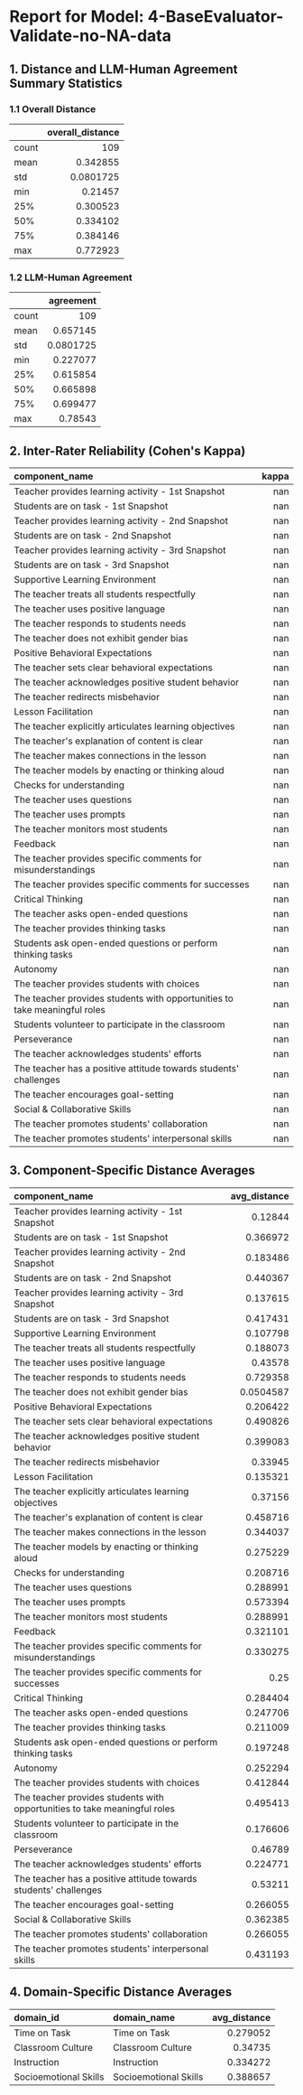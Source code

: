 # Report for Model: **4-BaseEvaluator-Validate-no-NA-data**

## 1. Distance and LLM-Human Agreement Summary Statistics

### 1.1 Overall Distance

|       |   overall_distance |
|:------|-------------------:|
| count |        109         |
| mean  |          0.342855  |
| std   |          0.0801725 |
| min   |          0.21457   |
| 25%   |          0.300523  |
| 50%   |          0.334102  |
| 75%   |          0.384146  |
| max   |          0.772923  |

### 1.2 LLM-Human Agreement

|       |   agreement |
|:------|------------:|
| count | 109         |
| mean  |   0.657145  |
| std   |   0.0801725 |
| min   |   0.227077  |
| 25%   |   0.615854  |
| 50%   |   0.665898  |
| 75%   |   0.699477  |
| max   |   0.78543   |

## 2. Inter-Rater Reliability (Cohen's Kappa)

| component_name                                                            |   kappa |
|:--------------------------------------------------------------------------|--------:|
| Teacher provides learning activity - 1st Snapshot                         |     nan |
| Students are on task - 1st Snapshot                                       |     nan |
| Teacher provides learning activity - 2nd Snapshot                         |     nan |
| Students are on task - 2nd Snapshot                                       |     nan |
| Teacher provides learning activity - 3rd Snapshot                         |     nan |
| Students are on task - 3rd Snapshot                                       |     nan |
| Supportive Learning Environment                                           |     nan |
| The teacher treats all students respectfully                              |     nan |
| The teacher uses positive language                                        |     nan |
| The teacher responds to students needs                                    |     nan |
| The teacher does not exhibit gender bias                                  |     nan |
| Positive Behavioral Expectations                                          |     nan |
| The teacher sets clear behavioral expectations                            |     nan |
| The teacher acknowledges positive student behavior                        |     nan |
| The teacher redirects misbehavior                                         |     nan |
| Lesson Facilitation                                                       |     nan |
| The teacher explicitly articulates learning objectives                    |     nan |
| The teacher's explanation of content is clear                             |     nan |
| The teacher makes connections in the lesson                               |     nan |
| The teacher models by enacting or thinking aloud                          |     nan |
| Checks for understanding                                                  |     nan |
| The teacher uses questions                                                |     nan |
| The teacher uses prompts                                                  |     nan |
| The teacher monitors most students                                        |     nan |
| Feedback                                                                  |     nan |
| The teacher provides specific comments for misunderstandings              |     nan |
| The teacher provides specific comments for successes                      |     nan |
| Critical Thinking                                                         |     nan |
| The teacher asks open-ended questions                                     |     nan |
| The teacher provides thinking tasks                                       |     nan |
| Students ask open-ended questions or perform thinking tasks               |     nan |
| Autonomy                                                                  |     nan |
| The teacher provides students with choices                                |     nan |
| The teacher provides students with opportunities to take meaningful roles |     nan |
| Students volunteer to participate in the classroom                        |     nan |
| Perseverance                                                              |     nan |
| The teacher acknowledges students' efforts                                |     nan |
| The teacher has a positive attitude towards students' challenges          |     nan |
| The teacher encourages goal-setting                                       |     nan |
| Social & Collaborative Skills                                             |     nan |
| The teacher promotes students' collaboration                              |     nan |
| The teacher promotes students' interpersonal skills                       |     nan |

## 3. Component-Specific Distance Averages

| component_name                                                            |   avg_distance |
|:--------------------------------------------------------------------------|---------------:|
| Teacher provides learning activity - 1st Snapshot                         |      0.12844   |
| Students are on task - 1st Snapshot                                       |      0.366972  |
| Teacher provides learning activity - 2nd Snapshot                         |      0.183486  |
| Students are on task - 2nd Snapshot                                       |      0.440367  |
| Teacher provides learning activity - 3rd Snapshot                         |      0.137615  |
| Students are on task - 3rd Snapshot                                       |      0.417431  |
| Supportive Learning Environment                                           |      0.107798  |
| The teacher treats all students respectfully                              |      0.188073  |
| The teacher uses positive language                                        |      0.43578   |
| The teacher responds to students needs                                    |      0.729358  |
| The teacher does not exhibit gender bias                                  |      0.0504587 |
| Positive Behavioral Expectations                                          |      0.206422  |
| The teacher sets clear behavioral expectations                            |      0.490826  |
| The teacher acknowledges positive student behavior                        |      0.399083  |
| The teacher redirects misbehavior                                         |      0.33945   |
| Lesson Facilitation                                                       |      0.135321  |
| The teacher explicitly articulates learning objectives                    |      0.37156   |
| The teacher's explanation of content is clear                             |      0.458716  |
| The teacher makes connections in the lesson                               |      0.344037  |
| The teacher models by enacting or thinking aloud                          |      0.275229  |
| Checks for understanding                                                  |      0.208716  |
| The teacher uses questions                                                |      0.288991  |
| The teacher uses prompts                                                  |      0.573394  |
| The teacher monitors most students                                        |      0.288991  |
| Feedback                                                                  |      0.321101  |
| The teacher provides specific comments for misunderstandings              |      0.330275  |
| The teacher provides specific comments for successes                      |      0.25      |
| Critical Thinking                                                         |      0.284404  |
| The teacher asks open-ended questions                                     |      0.247706  |
| The teacher provides thinking tasks                                       |      0.211009  |
| Students ask open-ended questions or perform thinking tasks               |      0.197248  |
| Autonomy                                                                  |      0.252294  |
| The teacher provides students with choices                                |      0.412844  |
| The teacher provides students with opportunities to take meaningful roles |      0.495413  |
| Students volunteer to participate in the classroom                        |      0.176606  |
| Perseverance                                                              |      0.46789   |
| The teacher acknowledges students' efforts                                |      0.224771  |
| The teacher has a positive attitude towards students' challenges          |      0.53211   |
| The teacher encourages goal-setting                                       |      0.266055  |
| Social & Collaborative Skills                                             |      0.362385  |
| The teacher promotes students' collaboration                              |      0.266055  |
| The teacher promotes students' interpersonal skills                       |      0.431193  |

## 4. Domain-Specific Distance Averages

| domain_id             | domain_name           |   avg_distance |
|:----------------------|:----------------------|---------------:|
| Time on Task          | Time on Task          |       0.279052 |
| Classroom Culture     | Classroom Culture     |       0.34735  |
| Instruction           | Instruction           |       0.334272 |
| Socioemotional Skills | Socioemotional Skills |       0.388657 |
